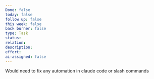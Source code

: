 ```yaml
---
Done: false
today: false
follow up: false
this week: false
back burner: false
type: Task
status:
relation:
description:
effort:
ai-assigned: false
---
```

Would need to fix any automation in claude code or slash commands
